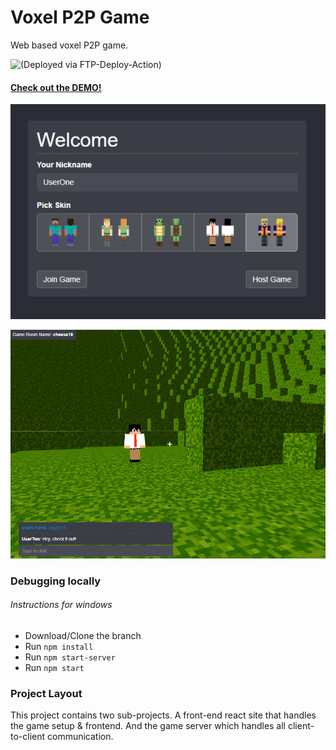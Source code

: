 # Voxel P2P Game

Web based voxel P2P game.

![(Deployed via FTP-Deploy-Action)](https://github.com/SamKirkland/Voxel_P2P_Game/workflows/🚀-Deploy-website-on-push/badge.svg)

#### [Check out the DEMO!](http://voxel.samkirkland.com)

![GameMenu](preview/GameMenu.png)

![GamePlay](preview/GamePlay.png)


### Debugging locally
###### Instructions for windows
- Download/Clone the branch
- Run `npm install`
- Run `npm start-server`
- Run `npm start`


### Project Layout
This project contains two sub-projects. A front-end react site that handles the game setup & frontend. And the game server which handles all client-to-client communication.
